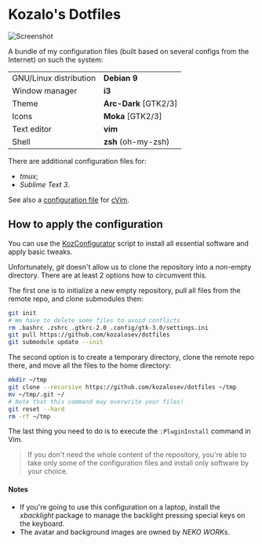 Kozalo's Dotfiles
=================

![Screenshot](http://kozalo.ru/images/posts/103661863.png)

A bundle of my configuration files (built based on several configs from the Internet) on such the system:

<table>
    <tr>
        <td>GNU/Linux distribution</td>
        <td><b>Debian 9</b></td>
    </tr>
    <tr>
        <td>Window manager</td>
        <td><b>i3</b></td>
    </tr>
    <tr>
        <td>Theme</td>
        <td><b>Arc-Dark</b> [GTK2/3]</td>
    </tr>
    <tr>
        <td>Icons</td>
        <td><b>Moka</b> [GTK2/3]</td>
    </tr>
    <tr>
        <td>Text editor</td>
        <td><b>vim</b></td>
    </tr>
    <tr>
        <td>Shell</td>
        <td><b>zsh</b> (oh-my-zsh)</td>
    </tr>
</table>

There are additional configuration files for:

- _tmux_;
- _Sublime Text 3_.

See also a [configuration file](https://gist.github.com/kozalosev/b56ec01bd5eb2564994c31f5d7f958f1) for
[cVim](https://chrome.google.com/webstore/detail/cvim/ihlenndgcmojhcghmfjfneahoeklbjjh).


How to apply the configuration
------------------------------

You can use the [KozConfigurator](https://bitbucket.org/Kozalo/kozconfigurator/) script to install all essential
software and apply basic tweaks.

Unfortunately, _git_ doesn't allow us to clone the repository into a non-empty directory. There are at least 2 options
how to circumvent this.

The first one is to initialize a new empty repository, pull all files from the remote repo, and clone submodules then:

```zsh
git init
# We have to delete some files to avoid conflicts
rm .bashrc .zshrc .gtkrc-2.0 .config/gtk-3.0/settings.ini
git pull https://github.com/kozalosev/dotfiles
git submodule update --init
```

The second option is to create a temporary directory, clone the remote repo there, and move all the files to the home
directory:

```zsh
mkdir ~/tmp
git clone --recursive https://github.com/kozalosev/dotfiles ~/tmp
mv ~/tmp/.git ~/
# Note that this command may overwrite your files!
git reset --hard
rm -rf ~/tmp
```

The last thing you need to do is to execute the `:PluginInstall` command in Vim.

> If you don't need the whole content of the repository, you're able to take only some of the configuration files and
> install only software by your choice.


#### Notes

- If you're going to use this configuration on a laptop, install the _xbacklight_ package to manage the backlight
  pressing special keys on the keyboard.
- The avatar and background images are owned by _NEKO WORKs_.

